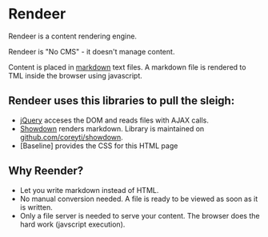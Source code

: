 # Rendeer

Rendeer is a content rendering engine.

Rendeer is "No CMS" - it doesn't manage content. 

Content is placed in [markdown](http://daringfireball.net/projects/markdown/) text files. A markdown file is rendered to TML inside the browser using javascript.

## Rendeer uses this libraries to pull the sleigh:
* [jQuery](http://jquery.com/) acceses the DOM and reads files with AJAX calls.
* [Showdown](http://attacklab.net/showdown/) renders markdown. Library is maintained on [github.com/coreyti/showdown](https://github.com/coreyti/showdown).
* [Baseline] provides the CSS for this HTML page

## Why Reender?
* Let you write markdown instead of HTML.
* No manual conversion needed. A file is ready to be viewed as soon as it is written.
* Only a file server is needed to serve your content. The browser does the hard work (javscript execution).





